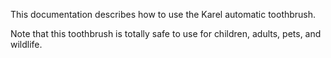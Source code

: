 This documentation describes how to use the Karel automatic 
toothbrush.

Note that this toothbrush is totally safe to use for children,
adults, pets, and wildlife.
